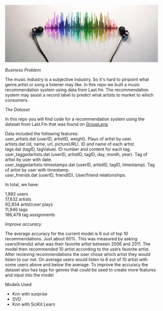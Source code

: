 ![alt text](Images/music-recommendation-challenge.jpg)

*Business Problem*

The music industry is a subjective industry. So it's hard to pinpoint what genre,artist or song a listener may like. In this repo we built a music recommendation system using data from Last.fm. The recommendation system may assist a record label to predict what artists to market to which consumers.


*The Dataset*

In this repo you will find code for a recommendation system using the dataset from Last.Fm that was found on [GroupLens](https://grouplens.org/datasets/hetrec-2011/)

Data included the following features: <br />
user_artists.dat (userID, artistID, weight). Plays of artist by user. <br />
artists.dat (id, name, url, pictureURL). ID and name of each artist. <br />
tags.dat (tagID, tagValue). ID number and content for each tag. <br />
user_taggedartists.dat (userID, artistID, tagID, day, month, year). Tag of artist by user with date. <br />
user_taggedartists-timestamps.dat (userID, artistID, tagID, timestamp). Tag of artist by user with timestamp. <br />
user_friends.dat (userID, friendID). User/friend relationships. <br />

In total, we have:<br />

1,892 users<br />
17,632 artists<br />
92,834 artist/user plays<br />
11,946 tags<br />
186,479 tag assignments<br />


*Improve accuracy*

The average accuracy for the current model is 6 out of top 10 recommendations. Just about 60%. This was measured by asking users(friends) what was their favorite artist between 2006 and 2011. The model then recommended 10 artist according to the users favorite artist. After recieving recommendations the user chose which artist they would listen to our not. On average users would listen to 6 out of 10 artist with some users above and below the average. To improve the accuracy the dataset also has tags for genres that could be used to create more features and input into the model

Models Used
- Knn with surprise
- SVD
- Knn with SciKit Learn
